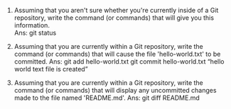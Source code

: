 
1. Assuming that you aren't sure whether you're currently inside of a Git repository, write the command (or commands) that will give you this information.  
Ans: git status  

2. Assuming that you are currently within a Git repository, write the command (or commands) that will cause the file 'hello-world.txt' to be committed.
Ans: git add hello-world.txt
     git commit hello-world.txt “hello world text file is created”

3. Assuming that you are currently within a Git repository, write the command (or commands) that will display any uncommitted changes made to the file named 'README.md'.
Ans: git diff README.md